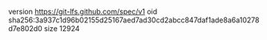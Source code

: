 version https://git-lfs.github.com/spec/v1
oid sha256:3a937c1d96b02155d25167aed7ad30cd2abcc847daf1ade8a6a10278d7e802d0
size 12924
